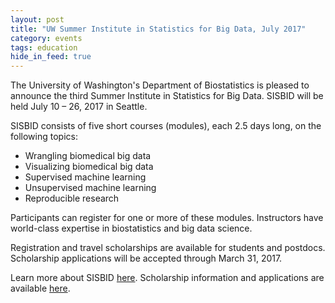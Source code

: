 ```yaml
---
layout: post
title: "UW Summer Institute in Statistics for Big Data, July 2017"
category: events
tags: education
hide_in_feed: true
---
```


The University of Washington's Department of Biostatistics is pleased to announce the third Summer Institute in Statistics for Big Data.
SISBID will be held July 10 &ndash; 26, 2017 in Seattle.

SISBID consists of five short courses (modules), each 2.5 days long, on the following topics:

* Wrangling biomedical big data
* Visualizing biomedical big data
* Supervised machine learning
* Unsupervised machine learning
* Reproducible research

Participants can register for one or more of these modules.
Instructors have world-class expertise in biostatistics and big data science.

Registration and travel scholarships are available for students and postdocs.
Scholarship applications will be accepted through March 31, 2017.

Learn more about SISBID [here](http://www.biostat.washington.edu/suminst/sisbid).
Scholarship information and applications are available [here](http://www.biostat.washington.edu/suminst/sisbid/scholarships).
